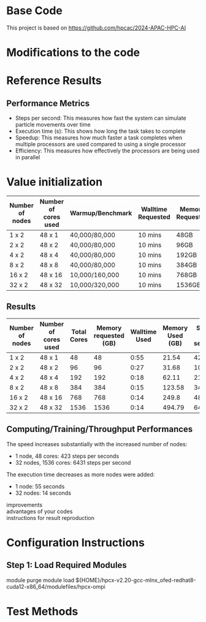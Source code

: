 # Base Code
This project is based on https://github.com/hpcac/2024-APAC-HPC-AI 
# Modifications to the code

# Reference Results
## Performance Metrics
- Steps per second: This measures how fast the system can simulate particle movements over time
- Execution time (s): This shows how long the task takes to complete
- Speedup: This measures how much faster a task completes when multiple processors are used compared to using a single processor
- Efficiency: This measures how effectively the processors are being used in parallel

# Value initialization
| Number of nodes | Number of cores used | Warmup/Benchmark   | Walltime Requested | Memory Requested |
|------------------|----------------------|--------------------|--------------------|------------------|
| 1 x 2            | 48 x 1              | 40,000/80,000      | 10 mins            | 48GB             |
| 2 x 2            | 48 x 2              | 40,000/80,000      | 10 mins            | 96GB             |
| 4 x 2            | 48 x 4              | 40,000/80,000      | 10 mins            | 192GB            |
| 8 x 2            | 48 x 8              | 40,000/80,000      | 10 mins            | 384GB            |
| 16 x 2           | 48 x 16             | 10,000/160,000     | 10 mins            | 768GB            |
| 32 x 2           | 48 x 32             | 10,000/320,000     | 10 mins            | 1536GB           |

## Results
| Number of nodes | Number of cores used | Total Cores | Memory requested (GB) | Walltime Used | Memory Used (GB) | Steps per second |
|------------------|----------------------|-------------|------------------------|---------------|------------------|------------------|
| 1 x 2            | 48 x 1              | 48          | 48                     | 0:55          | 21.54            | 423              |
| 2 x 2            | 48 x 2              | 96          | 96                     | 0:27          | 31.68            | 1058             |
| 4 x 2            | 48 x 4              | 192         | 192                    | 0:18          | 62.11            | 2142             |
| 8 x 2            | 48 x 8              | 384         | 384                    | 0:15          | 123.58           | 3431             |
| 16 x 2           | 48 x 16             | 768         | 768                    | 0:14          | 249.8            | 4831             |
| 32 x 2           | 48 x 32             | 1536        | 1536                   | 0:14          | 494.79           | 6431             |

## Computing/Training/Throughput Performances  
The speed increases substantially with the increased number of nodes:
  - 1 node, 48 cores: 423 steps per seconds
  - 32 nodes, 1536 cores: 6431 steps per second

The execution time decreases as more nodes were added:
  - 1 node: 55 seconds
  - 32 nodes: 14 seconds

improvements  
advantages of your codes  
instructions for result reproduction

# Configuration Instructions
Step 1: Load Required Modules
---
module purge
module load ${HOME}/hpcx-v2.20-gcc-mlnx_ofed-redhat8-cuda12-x86_64/modulefiles/hpcx-ompi

# Test Methods

